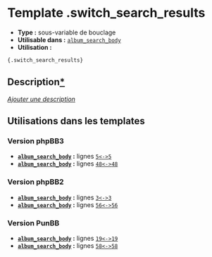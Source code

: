 # Template .switch_search_results
* __Type :__ sous-variable de bouclage
* __Utilisable dans :__ [`album_search_body`](../tpl/album_search_body.md#readme)
* __Utilisation :__

```html
{.switch_search_results}
```

## Description[*](https://fa-tvars.appspot.com/var/.switch_search_results)
[*Ajouter une description*](https://fa-tvars.appspot.com/var/.switch_search_results)

## Utilisations dans les templates

### Version phpBB3
* __[`album_search_body`](../tpl/album_search_body.md#readme) :__ lignes [`5`](../src/prosilver/album_search_body.tpl#L5)[`<->`](../src/prosilver/album_search_body.tpl#L5-L5)[`5`](../src/prosilver/album_search_body.tpl#L5)
* __[`album_search_body`](../tpl/album_search_body.md#readme) :__ lignes [`48`](../src/prosilver/album_search_body.tpl#L48)[`<->`](../src/prosilver/album_search_body.tpl#L48-L48)[`48`](../src/prosilver/album_search_body.tpl#L48)

### Version phpBB2
* __[`album_search_body`](../tpl/album_search_body.md#readme) :__ lignes [`3`](../src/subsilver/album_search_body.tpl#L3)[`<->`](../src/subsilver/album_search_body.tpl#L3-L3)[`3`](../src/subsilver/album_search_body.tpl#L3)
* __[`album_search_body`](../tpl/album_search_body.md#readme) :__ lignes [`56`](../src/subsilver/album_search_body.tpl#L56)[`<->`](../src/subsilver/album_search_body.tpl#L56-L56)[`56`](../src/subsilver/album_search_body.tpl#L56)

### Version PunBB
* __[`album_search_body`](../tpl/album_search_body.md#readme) :__ lignes [`19`](../src/punbb/album_search_body.tpl#L19)[`<->`](../src/punbb/album_search_body.tpl#L19-L19)[`19`](../src/punbb/album_search_body.tpl#L19)
* __[`album_search_body`](../tpl/album_search_body.md#readme) :__ lignes [`58`](../src/punbb/album_search_body.tpl#L58)[`<->`](../src/punbb/album_search_body.tpl#L58-L58)[`58`](../src/punbb/album_search_body.tpl#L58)

